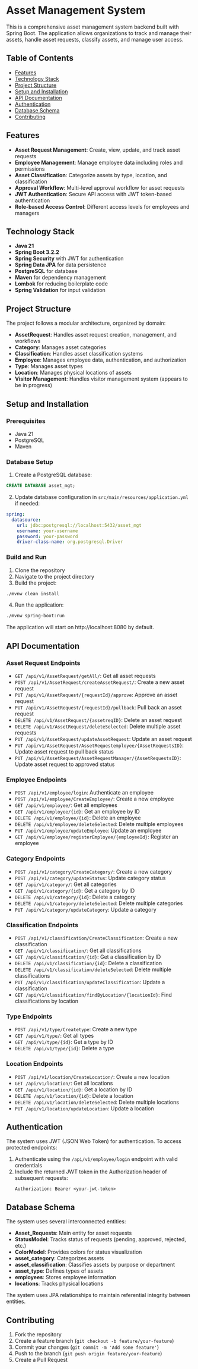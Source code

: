 # Asset Management System

This is a comprehensive asset management system backend built with Spring Boot. The application allows organizations to track and manage their assets, handle asset requests, classify assets, and manage user access.

## Table of Contents

- [Features](#features)
- [Technology Stack](#technology-stack)
- [Project Structure](#project-structure)
- [Setup and Installation](#setup-and-installation)
- [API Documentation](#api-documentation)
- [Authentication](#authentication)
- [Database Schema](#database-schema)
- [Contributing](#contributing)

## Features

- **Asset Request Management**: Create, view, update, and track asset requests
- **Employee Management**: Manage employee data including roles and permissions
- **Asset Classification**: Categorize assets by type, location, and classification
- **Approval Workflow**: Multi-level approval workflow for asset requests
- **JWT Authentication**: Secure API access with JWT token-based authentication
- **Role-based Access Control**: Different access levels for employees and managers

## Technology Stack

- **Java 21**
- **Spring Boot 3.2.2**
- **Spring Security** with JWT for authentication
- **Spring Data JPA** for data persistence
- **PostgreSQL** for database
- **Maven** for dependency management
- **Lombok** for reducing boilerplate code
- **Spring Validation** for input validation

## Project Structure

The project follows a modular architecture, organized by domain:

- **AssetRequest**: Handles asset request creation, management, and workflows
- **Category**: Manages asset categories
- **Classification**: Handles asset classification systems
- **Employee**: Manages employee data, authentication, and authorization
- **Type**: Manages asset types
- **Location**: Manages physical locations of assets
- **Visitor Management**: Handles visitor management system (appears to be in progress)

## Setup and Installation

### Prerequisites

- Java 21
- PostgreSQL 
- Maven

### Database Setup

1. Create a PostgreSQL database:
```sql
CREATE DATABASE asset_mgt;
```

2. Update database configuration in `src/main/resources/application.yml` if needed:
```yaml
spring:
  datasource:
    url: jdbc:postgresql://localhost:5432/asset_mgt
    username: your-username
    password: your-password
    driver-class-name: org.postgresql.Driver
```

### Build and Run

1. Clone the repository
2. Navigate to the project directory
3. Build the project:
```bash
./mvnw clean install
```

4. Run the application:
```bash
./mvnw spring-boot:run
```

The application will start on http://localhost:8080 by default.

## API Documentation

### Asset Request Endpoints

- `GET /api/v1/AssetRequest/getAll/`: Get all asset requests
- `POST /api/v1/AssetRequest/createAssetRequest/`: Create a new asset request
- `PUT /api/v1/AssetRequest/{requestId}/approve`: Approve an asset request
- `PUT /api/v1/AssetRequest/{requestId}/pullback`: Pull back an asset request
- `DELETE /api/v1/AssetRequest/{assetreqID}`: Delete an asset request
- `DELETE /api/v1/AssetRequest/deleteSelected`: Delete multiple asset requests
- `PUT /api/v1/AssetRequest/updateAssetRequest`: Update an asset request
- `PUT /api/v1/AssetRequest/AssetRequestemployee/{AssetRequestsID}`: Update asset request to pull back status
- `PUT /api/v1/AssetRequest/AssetRequestManager/{AssetRequestsID}`: Update asset request to approved status

### Employee Endpoints

- `POST /api/v1/employee/login`: Authenticate an employee
- `POST /api/v1/employee/CreateEmployee/`: Create a new employee
- `GET /api/v1/employee/`: Get all employees
- `GET /api/v1/employee/{id}`: Get an employee by ID
- `DELETE /api/v1/employee/{id}`: Delete an employee
- `DELETE /api/v1/employee/deleteSelected`: Delete multiple employees
- `PUT /api/v1/employee/updateEmployee`: Update an employee
- `GET /api/v1/employee/registerEmployee/{employeeId}`: Register an employee

### Category Endpoints

- `POST /api/v1/category/CreateCategory/`: Create a new category
- `POST /api/v1/category/updateStatus`: Update category status
- `GET /api/v1/category/`: Get all categories
- `GET /api/v1/category/{id}`: Get a category by ID
- `DELETE /api/v1/category/{id}`: Delete a category
- `DELETE /api/v1/category/deleteSelected`: Delete multiple categories
- `PUT /api/v1/category/updateCategory`: Update a category

### Classification Endpoints

- `POST /api/v1/classification/CreateClassification`: Create a new classification
- `GET /api/v1/classification/`: Get all classifications
- `GET /api/v1/classification/{id}`: Get a classification by ID
- `DELETE /api/v1/classification/{id}`: Delete a classification
- `DELETE /api/v1/classification/deleteSelected`: Delete multiple classifications
- `PUT /api/v1/classification/updateClassification`: Update a classification
- `GET /api/v1/classification/findByLocation/{locationId}`: Find classifications by location

### Type Endpoints

- `POST /api/v1/type/Createtype`: Create a new type
- `GET /api/v1/type/`: Get all types
- `GET /api/v1/type/{id}`: Get a type by ID
- `DELETE /api/v1/type/{id}`: Delete a type

### Location Endpoints

- `POST /api/v1/location/CreateLocation/`: Create a new location
- `GET /api/v1/location/`: Get all locations
- `GET /api/v1/location/{id}`: Get a location by ID
- `DELETE /api/v1/location/{id}`: Delete a location
- `DELETE /api/v1/location/deleteSelected`: Delete multiple locations
- `PUT /api/v1/location/updateLocation`: Update a location

## Authentication

The system uses JWT (JSON Web Token) for authentication. To access protected endpoints:

1. Authenticate using the `/api/v1/employee/login` endpoint with valid credentials
2. Include the returned JWT token in the Authorization header of subsequent requests:
   ```
   Authorization: Bearer <your-jwt-token>
   ```

## Database Schema

The system uses several interconnected entities:

- **Asset_Requests**: Main entity for asset requests
- **StatusModel**: Tracks status of requests (pending, approved, rejected, etc.)
- **ColorModel**: Provides colors for status visualization
- **asset_category**: Categorizes assets
- **asset_classification**: Classifies assets by purpose or department
- **asset_type**: Defines types of assets
- **employees**: Stores employee information
- **locations**: Tracks physical locations

The system uses JPA relationships to maintain referential integrity between entities.

## Contributing

1. Fork the repository
2. Create a feature branch (`git checkout -b feature/your-feature`)
3. Commit your changes (`git commit -m 'Add some feature'`)
4. Push to the branch (`git push origin feature/your-feature`)
5. Create a Pull Request
